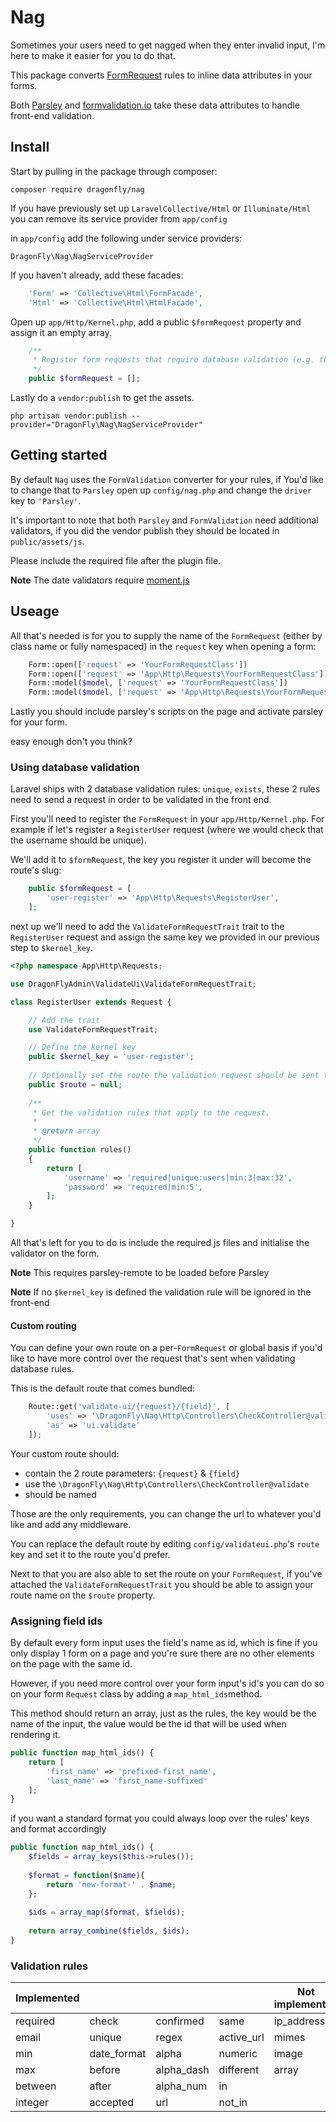 Nag
===============

Sometimes your users need to get nagged when they enter invalid input, I'm here to make it easier for you to do that.

This package converts [FormRequest](http://laravel.com/docs/5.0/validation#form-request-validation) rules to inline data attributes in your forms.

Both [Parsley](http://parsleyjs.org/) and [formvalidation.io](http://formvalidation.io/) take these data attributes to handle front-end validation.


## Install

Start by pulling in the package through composer:

    composer require dragonfly/nag
    
If you have previously set up `LaravelCollective/Html` or `Illuminate/Html` you can remove its service provider from `app/config`

in `app/config` add the following under service providers: 

`DragonFly\Nag\NagServiceProvider`

If you haven't already, add these facades:

```php
    'Form' => 'Collective\Html\FormFacade',
    'Html' => 'Collective\Html\HtmlFacade',
```

Open up `app/Http/Kernel.php`, add a public `$formRequest` property and assign it an empty array.

```php
    /**
     * Register form requests that require database validation (e.g. the ones that use the exists or unique rule).
     */
    public $formRequest = [];
```
    
Lastly do a `vendor:publish` to get the assets.

    php artisan vendor:publish --provider="DragonFly\Nag\NagServiceProvider"

## Getting started

By default `Nag` uses the `FormValidation` converter for your rules, if You'd like to change that to `Parsley` open up `config/nag.php` and change the `driver` key to `'Parsley'`.

It's important to note that both `Parsley` and `FormValidation` need additional validators,
if you did the vendor publish they should be located in `public/assets/js`.

Please include the required file after the plugin file.

**Note** The date validators require [moment.js](momentjs.com)

## Useage


All that's needed is for you to supply the name of the `FormRequest` (either by class name or fully namespaced) in the `request` key when opening a form:

```php
    Form::open(['request' => 'YourFormRequestClass'])
    Form::open(['request' => 'App\Http\Requests\YourFormRequestClass'])
    Form::model($model, ['request' => 'YourFormRequestClass'])
    Form::model($model, ['request' => 'App\Http\Requests\YourFormRequestClass'])
```

Lastly you should include parsley's scripts on the page and activate parsley for your form.

easy enough don't you think?

### Using database validation

Laravel ships with 2 database validation rules: `unique`, `exists`, these 2 rules need to send a request in order to be validated in the front end.

First you'll need to register the `FormRequest` in your `app/Http/Kernel.php`. For example if let's register a `RegisterUser` request (where we would check that the username should be unique).

We'll add it to `$formRequest`, the key you register it under will become the route's slug:

```php
    public $formRequest = [
        'user-register' => 'App\Http\Requests\RegisterUser',
    ];
```

next up we'll need to add the `ValidateFormRequestTrait` trait to the `RegisterUser` request and assign the same key we provided in our previous step to `$kernel_key`.

```php
<?php namespace App\Http\Requests;

use DragonFlyAdmin\ValidateUi\ValidateFormRequestTrait;

class RegisterUser extends Request {

    // Add the trait
	use ValidateFormRequestTrait;

    // Define the kernel key
    public $kernel_key = 'user-register';
    
    // Optionally set the route the validation request should be sent through (null for default)
    public $route = null;
    
	/**
	 * Get the validation rules that apply to the request.
	 *
	 * @return array
	 */
	public function rules()
	{
		return [
            'username' => 'required|unique:users|min:3|max:32',
            'password' => 'required|min:5',
		];
	}

}

```

All that's left for you to do is include the required js files and initialise the validator on the form.

**Note** This requires parsley-remote to be loaded before Parsley

**Note** If no `$kernel_key` is defined the validation rule will be ignored in the front-end

#### Custom routing

You can define your own route on a per-`FormRequest` or global basis if you'd like to have more control over the request that's sent when validating database rules.

This is the default route that comes bundled:

```php
    Route::get('validate-ui/{request}/{field}', [
        'uses' => '\DragonFly\Nag\Http\Controllers\CheckController@validate',
        'as' => 'ui.validate'
    ]);
```

Your custom route should:
 * contain the 2 route parameters:  `{request}` & `{field}`
 * use the `\DragonFly\Nag\Http\Controllers\CheckController@validate`
 * should be named
 
Those are the only requirements, you can change the url to whatever you'd like and add any middleware.

You can replace the default route by editing `config/validateui.php`'s `route` key and set it to the route you'd prefer.

Next to that you are also able to set the route on your `FormRequest`, if you've attached the `ValidateFormRequestTrait` you should be able to assign your route name on the `$route` property.

### Assigning field ids

By default every form input uses the field's name as id, which is fine if you only display 1 form on a page and you're sure there are
no other elements on the page with the same id.

However, if you need more control over your form input's id's you can do so on your form `Request` class by adding a `map_html_ids`method.

This method should return an array, just as the rules, the key would be the name of the input, the value would be the id that will be used when rendering it.

```php
public function map_html_ids() {
    return [
        'first_name' => 'prefixed-first_name',
        'last_name' => 'first_name-suffixed'
    ];
}
```

if you want a standard format you could always loop over the rules' keys and format accordingly

```php
public function map_html_ids() {
    $fields = array_keys($this->rules());
    
    $format = function($name){
        return 'new-format-' . $name;
    };
    
    $ids = array_map($format, $fields);
    
    return array_combine($fields, $ids);
}
```

### Validation rules

Implemented |                 |            |                 | Not implemented
------------|-----------------|------------|-----------------|---------------
 required   | check           | confirmed  | same            | ip_address
 email      | unique          | regex      | active_url      | mimes
 min        | date_format     | alpha      | numeric         | image
 max        | before          | alpha_dash | different       | array
 between    | after           | alpha_num  | in              |
 integer    | accepted        | url        | not_in          |